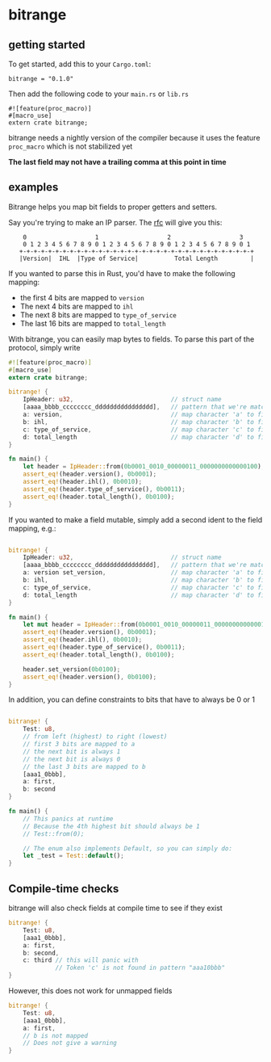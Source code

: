 # bitrange

## getting started

To get started, add this to your `Cargo.toml`:
```
bitrange = "0.1.0"
```

Then add the following code to your `main.rs` or `lib.rs`
```
#![feature(proc_macro)]
#[macro_use]
extern crate bitrange;
```

bitrange needs a nightly version of the compiler because it uses the feature `proc_macro` which is not stabilized yet

<b>The last field may not have a trailing comma at this point in time</b>

## examples

Bitrange helps you map bit fields to proper getters and setters.

Say you're trying to make an IP parser. The [rfc](https://tools.ietf.org/html/rfc791#section-3.1) will give you this:

```
    0                   1                   2                   3
    0 1 2 3 4 5 6 7 8 9 0 1 2 3 4 5 6 7 8 9 0 1 2 3 4 5 6 7 8 9 0 1
   +-+-+-+-+-+-+-+-+-+-+-+-+-+-+-+-+-+-+-+-+-+-+-+-+-+-+-+-+-+-+-+-+
   |Version|  IHL  |Type of Service|          Total Length         |
```

If you wanted to parse this in Rust, you'd have to make the following mapping:
* the first 4 bits are mapped to `version`
* The next 4 bits are mapped to `ihl`
* The next 8 bits are mapped to `type_of_service`
* The last 16 bits are mapped to `total_length`

With bitrange, you can easily map bytes to fields. To parse this part of the protocol, simply write

``` rust
#![feature(proc_macro)]
#[macro_use]
extern crate bitrange;

bitrange! {
    IpHeader: u32,                           // struct name
    [aaaa_bbbb_cccccccc_dddddddddddddddd],   // pattern that we're matching against
    a: version,                              // map character 'a' to field 'version'
    b: ihl,                                  // map character 'b' to field 'ihl'
    c: type_of_service,                      // map character 'c' to field 'type_of_service'
    d: total_length                          // map character 'd' to field 'total_length'
}

fn main() {
    let header = IpHeader::from(0b0001_0010_00000011_0000000000000100);
    assert_eq!(header.version(), 0b0001);
    assert_eq!(header.ihl(), 0b0010);
    assert_eq!(header.type_of_service(), 0b0011);
    assert_eq!(header.total_length(), 0b0100);
}
```

If you wanted to make a field mutable, simply add a second ident to the field mapping, e.g.:

``` rust

bitrange! {
    IpHeader: u32,                           // struct name
    [aaaa_bbbb_cccccccc_dddddddddddddddd],   // pattern that we're matching against
    a: version set_version,                  // map character 'a' to field 'version', and create setter 'set_version'
    b: ihl,                                  // map character 'b' to field 'ihl'
    c: type_of_service,                      // map character 'c' to field 'type_of_service'
    d: total_length                          // map character 'd' to field 'total_length'
}

fn main() {
    let mut header = IpHeader::from(0b0001_0010_00000011_0000000000000100);
    assert_eq!(header.version(), 0b0001);
    assert_eq!(header.ihl(), 0b0010);
    assert_eq!(header.type_of_service(), 0b0011);
    assert_eq!(header.total_length(), 0b0100);

    header.set_version(0b0100);
    assert_eq!(header.version(), 0b0100);
}
```

In addition, you can define constraints to bits that have to always be 0 or 1
``` rust

bitrange! {
    Test: u8,
    // from left (highest) to right (lowest)
    // first 3 bits are mapped to a
    // the next bit is always 1
    // the next bit is always 0
    // the last 3 bits are mapped to b
    [aaa1_0bbb],
    a: first,
    b: second
}

fn main() {
    // This panics at runtime
    // Because the 4th highest bit should always be 1
    // Test::from(0);

    // The enum also implements Default, so you can simply do:
    let _test = Test::default();
}
```

## Compile-time checks

bitrange will also check fields at compile time to see if they exist

``` rust
bitrange! { 
    Test: u8,
    [aaa1_0bbb],
    a: first,
    b: second,
    c: third // this will panic with
             // Token 'c' is not found in pattern "aaa10bbb"
}
```

However, this does not work for unmapped fields

``` rust
bitrange! {
    Test: u8,
    [aaa1_0bbb],
    a: first,
    // b is not mapped
    // Does not give a warning
}
```